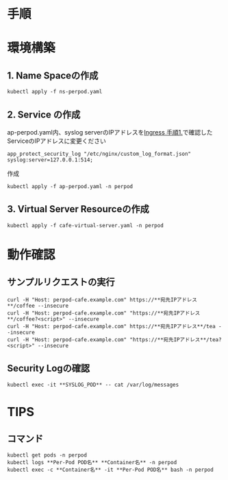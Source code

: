 # 手順

# 環境構築
## 1. Name Spaceの作成
```
kubectl apply -f ns-perpod.yaml
```
## 2. Service の作成
ap-perpod.yaml内、syslog serverのIPアドレスを[Ingress 手順1.](https://github.com/hiropo20/nginx-nap-container-deployment-sample/tree/master/ingress#1-syslog-server%E3%81%AEdeploy)で確認したServiceのIPアドレスに変更ください
```
app_protect_security_log "/etc/nginx/custom_log_format.json" syslog:server=127.0.0.1:514;
```
作成
```
kubectl apply -f ap-perpod.yaml -n perpod
```
## 3. Virtual Server Resourceの作成
```
kubectl apply -f cafe-virtual-server.yaml -n perpod
```


# 動作確認
## サンプルリクエストの実行
```
curl -H "Host: perpod-cafe.example.com" https://**宛先IPアドレス**/coffee --insecure
curl -H "Host: perpod-cafe.example.com" "https://**宛先IPアドレス**/coffee?<script>" --insecure
curl -H "Host: perpod-cafe.example.com" https://**宛先IPアドレス**/tea --insecure
curl -H "Host: perpod-cafe.example.com" "https://**宛先IPアドレス**/tea?<script>" --insecure
```
## Security Logの確認
```
kubectl exec -it **SYSLOG_POD** -- cat /var/log/messages
```

# TIPS
## コマンド
```
kubectl get pods -n perpod
kubectl logs **Per-Pod POD名** **Container名** -n perpod
kubectl exec -c **Container名** -it **Per-Pod POD名** bash -n perpod
```
